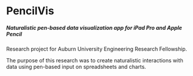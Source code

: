 # PencilVis
##### Naturalistic pen-based data visualization app for iPad Pro and Apple Pencil

Research project for Auburn University Engineering Research Fellowship.

The purpose of this research was to create naturalistic interactions with data using pen-based input on spreadsheets and charts.
